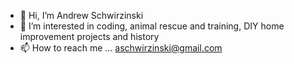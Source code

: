 - 👋 Hi, I’m Andrew Schwirzinski
- 👀 I’m interested in coding, animal rescue and training, DIY home improvement projects and history
- 📫 How to reach me ... aschwirzinski@gmail.com


